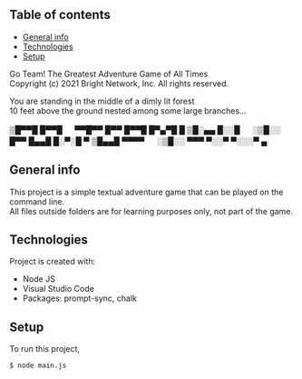 ## Table of contents

- [General info](#general-info)
- [Technologies](#technologies)
- [Setup](#setup)

Go Team! The Greatest Adventure Game of All Times <br />
Copyright (c) 2021 Bright Network, Inc. All rights reserved. <br />

You are standing in the middle of a dimly lit forest <br />
10 feet above the ground nested among some large branches... <br />

▒█▀▀█ █▀▀█ 　 ▀▀█▀▀ █▀▀ █▀▀█ █▀▄▀█ █
▒█░▄▄ █░░█ 　 ░▒█░░ █▀▀ █▄▄█ █░▀░█ ▀
▒█▄▄█ ▀▀▀▀ 　 ░▒█░░ ▀▀▀ ▀░░▀ ▀░░░▀ ▄

## General info

This project is a simple textual adventure game that can be played on the command line. <br />
All files outside folders are for learning purposes only, not part of the game. <br />

## Technologies

Project is created with:

- Node JS
- Visual Studio Code
- Packages: prompt-sync, chalk

## Setup

To run this project,

```
$ node main.js

```
